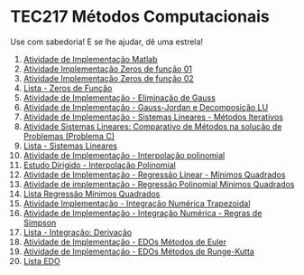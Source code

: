 # TEC217 Métodos Computacionais

Use com sabedoria! E se lhe ajudar, dê uma estrela!

1. [Atividade de Implementação Matlab](https://github.com/KevinCerqueira/tec217-metodos-computacionais/tree/main/scripts/ATV01%20-%20Atividade%20de%20Implementa%C3%A7%C3%A3o%20Matlab%20 "ATV01")
2. [Atividade Implementação Zeros de função 01](https://github.com/KevinCerqueira/tec217-metodos-computacionais/tree/main/scripts/ATV02%20-%20Atividade%20Implementa%C3%A7%C3%A3o%20Zeros%20de%20fun%C3%A7%C3%A3o%2001 "ATV02")
3. [Atividade Implementação Zeros de função 02](https://github.com/KevinCerqueira/tec217-metodos-computacionais/tree/main/scripts/ATV03%20-%20Atividade%20Implementa%C3%A7%C3%A3o%20Zeros%20de%20fun%C3%A7%C3%A3o%2002 "ATV03")
4. [Lista - Zeros de Função](https://github.com/KevinCerqueira/tec217-metodos-computacionais/tree/main/scripts/ATV04%20-%20Lista%20-%20Zeros%20de%20Fun%C3%A7%C3%A3o%20 "ATV04")
5. [Atividade de Implementação - Eliminação de Gauss](https://github.com/KevinCerqueira/tec217-metodos-computacionais/tree/main/scripts/ATV05%20-%20Atividade%20de%20Implementa%C3%A7%C3%A3o%20-%20Elimina%C3%A7%C3%A3o%20de%20Gauss "ATV05")
6. [Atividade de Implementação - Gauss-Jordan e Decomposição LU](https://github.com/KevinCerqueira/tec217-metodos-computacionais/tree/main/scripts/ATV06%20-%20Atividade%20de%20Implementa%C3%A7%C3%A3o%20-%20Gauss-Jordan%20e%20Decomposi%C3%A7%C3%A3o%20LU "ATV06")
7. [Atividade de Implementação - Sistemas Lineares - Métodos Iterativos](https://github.com/KevinCerqueira/tec217-metodos-computacionais/tree/main/scripts/ATV07%20-%20Atividade%20de%20Implementa%C3%A7%C3%A3o%20-%20Sistemas%20Lineares%20-%20M%C3%A9todos%20Iterativos "ATV07")
8. [Atividade Sistemas Lineares: Comparativo de Métodos na solução de Problemas (Problema C)](https://github.com/KevinCerqueira/tec217-metodos-computacionais/tree/main/scripts/ATV08%20(Problema%20C)%20-%20Atividade%20Sistemas%20Lineares%3A%20Comparativo%20de%20M%C3%A9todos%20na%20solu%C3%A7%C3%A3o%20de%20Problemas "ATV08")
9. [Lista - Sistemas Lineares](https://github.com/KevinCerqueira/tec217-metodos-computacionais/tree/main/scripts/ATV09%20-%20Lista%20-%20Sistemas%20Lineares "ATV09")
10. [Atividade de Implementação - Interpolação polinomial](https://github.com/KevinCerqueira/tec217-metodos-computacionais/tree/main/scripts/ATV10%20-%20Atividade%20de%20Implementa%C3%A7%C3%A3o%20-%20Interpola%C3%A7%C3%A3o%20polinomial "ATV10")
11. [Estudo Dirigido - Interpolação Polinomial ](https://github.com/KevinCerqueira/tec217-metodos-computacionais/tree/main/scripts/ATV11%20-%20Estudo%20Dirigido%20-%20Interpola%C3%A7%C3%A3o%20Polinomial%20 "ATV11")
12. [Atividade de Implementação - Regressão Linear - Mínimos Quadrados](https://github.com/KevinCerqueira/tec217-metodos-computacionais/tree/main/scripts/ATV12%20-%20Atividade%20de%20Implementa%C3%A7%C3%A3o%20-%20Regress%C3%A3o%20Linear%20-%20M%C3%ADnimos%20Quadrados "ATV12")
13. [Atividade de implementação - Regressão Polinomial Mínimos Quadrados](https://github.com/KevinCerqueira/tec217-metodos-computacionais/tree/main/scripts/ATV13%20-%20Atividade%20de%20implementa%C3%A7%C3%A3o%20-%20Regress%C3%A3o%20Polinomial%20M%C3%ADnimos%20Quadrados "ATV13")
14. [Lista Regressão Mínimos Quadrados](https://github.com/KevinCerqueira/tec217-metodos-computacionais/tree/main/scripts/ATV14%20-%20Lista%20Regress%C3%A3o%20M%C3%ADnimos%20Quadrados "ATV14")
15. [Atividade Implementação - Integração Numérica Trapezoidal](https://github.com/KevinCerqueira/tec217-metodos-computacionais/tree/main/scripts/ATV15%20-%20Atividade%20Implementa%C3%A7%C3%A3o%20-%20Integra%C3%A7%C3%A3o%20Num%C3%A9rica%20Trapezoidal "ATV15")
16. [Atividade de Implementação - Integração Numérica - Regras de Simpson](https://github.com/KevinCerqueira/tec217-metodos-computacionais/tree/main/scripts/ATV16%20-%20Atividade%20de%20Implementa%C3%A7%C3%A3o%20-%20Integra%C3%A7%C3%A3o%20Num%C3%A9rica%20-%20Regras%20de%20Simpson "ATV16")
17. [Lista - Integração: Derivação](https://github.com/KevinCerqueira/tec217-metodos-computacionais/tree/main/scripts/ATV17%20-%20Lista%20-%20Integra%C3%A7%C3%A3o%3A%20Deriva%C3%A7%C3%A3o "ATV17")
18. [Atividade de Implementação - EDOs Métodos de Euler](https://github.com/KevinCerqueira/tec217-metodos-computacionais/tree/main/scripts/ATV18%20-%20Atividade%20de%20Implementa%C3%A7%C3%A3o%20-%20EDOs%20M%C3%A9todos%20de%20Euler "ATV18")
19. [Atividade de Implementação - EDOs Métodos de Runge-Kutta](https://github.com/KevinCerqueira/tec217-metodos-computacionais/tree/main/scripts/ATV19%20-%20Atividade%20de%20Implementa%C3%A7%C3%A3o%20-%20EDOs%20M%C3%A9todos%20de%20Runge-Kutta "ATV19")
20. [Lista EDO](https://github.com/KevinCerqueira/tec217-metodos-computacionais/tree/main/scripts/ATV20%20-%20Lista%20EDO "ATV20")